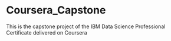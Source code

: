 # Coursera_Capstone
This is the capstone project of the IBM Data Science Professional Certificate delivered on Coursera
